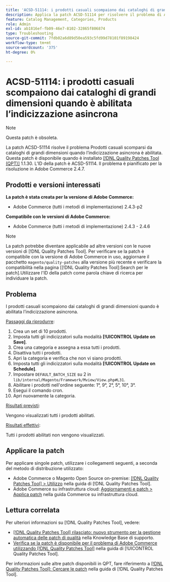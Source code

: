 ```yaml
---
title: 'ACSD-51114: i prodotti casuali scompaiono dai cataloghi di grandi dimensioni quando è abilitata l’indicizzazione asincrona'
description: Applica la patch ACSD-51114 per risolvere il problema di Adobe Commerce. I prodotti Random scompaiono dai cataloghi di grandi dimensioni quando è abilitata l’indicizzazione asincrona.
feature: Catalog Management, Categories, Products
role: Admin
exl-id: ab1816ef-fb09-46e7-8102-32865f806874
type: Troubleshooting
source-git-commit: 7fdb02a6d89d50ea593c5fd99d78101f89198424
workflow-type: tm+mt
source-wordcount: '375'
ht-degree: 0%

---
```


# ACSD-51114: i prodotti casuali scompaiono dai cataloghi di grandi dimensioni quando è abilitata l’indicizzazione asincrona

>[!NOTE]
>
>Questa patch è obsoleta.

La patch ACSD-51114 risolve il problema Prodotti casuali scomparsi da cataloghi di grandi dimensioni quando l’indicizzazione asincrona è abilitata. Questa patch è disponibile quando è installato [[!DNL Quality Patches Tool (QPT)]](https://experienceleague.adobe.com/it/docs/commerce-operations/tools/quality-patches-tool/quality-patches-tool-to-self-serve-quality-patches) 1.1.30. L’ID della patch è ACSD-51114. Il problema è pianificato per la risoluzione in Adobe Commerce 2.4.7.

## Prodotti e versioni interessati

**La patch è stata creata per la versione di Adobe Commerce:**

* Adobe Commerce (tutti i metodi di implementazione) 2.4.3-p2

**Compatibile con le versioni di Adobe Commerce:**

* Adobe Commerce (tutti i metodi di implementazione) 2.4.3 - 2.4.6

>[!NOTE]
>
>La patch potrebbe diventare applicabile ad altre versioni con le nuove versioni di [!DNL Quality Patches Tool]. Per verificare se la patch è compatibile con la versione di Adobe Commerce in uso, aggiornare il pacchetto `magento/quality-patches` alla versione più recente e verificare la compatibilità nella pagina [[!DNL Quality Patches Tool]:Search per le patch].Utilizzare l&#39;ID della patch come parola chiave di ricerca per individuare la patch.

## Problema

I prodotti casuali scompaiono dai cataloghi di grandi dimensioni quando è abilitata l’indicizzazione asincrona.

<u>Passaggi da riprodurre</u>:

1. Crea un set di 10 prodotti.
1. Imposta tutti gli indicizzatori sulla modalità **[!UICONTROL Update on Save]**.
1. Crea una categoria e assegna a essa tutti i prodotti.
1. Disattiva tutti i prodotti.
1. Apri la categoria e verifica che non vi siano prodotti.
1. Imposta tutti gli indicizzatori sulla modalità **[!UICONTROL Update on Schedule]**.
1. Impostare `DEFAULT_BATCH_SIZE` su 2 in `lib/internal/Magento/Framework/Mview/View.php#L31`.
1. Abilitare i prodotti nell&#39;ordine seguente: 1°, 9°, 2°, 5°, 10°, 3°.
1. Esegui il comando cron.
1. Apri nuovamente la categoria.

<u>Risultati previsti</u>:

Vengono visualizzati tutti i prodotti abilitati.

<u>Risultati effettivi</u>:

Tutti i prodotti abilitati non vengono visualizzati.

## Applicare la patch

Per applicare singole patch, utilizzare i collegamenti seguenti, a seconda del metodo di distribuzione utilizzato:

* Adobe Commerce o Magento Open Source on-premise: [[!DNL Quality Patches Tool] > Utilizzo](/help/tools/quality-patches-tool/usage.md) nella guida di [!DNL Quality Patches Tool].
* Adobe Commerce su infrastruttura cloud: [Aggiornamenti e patch > Applica patch](https://experienceleague.adobe.com/docs/commerce-cloud-service/user-guide/develop/upgrade/apply-patches.html?lang=it) nella guida Commerce su infrastruttura cloud.

## Lettura correlata

Per ulteriori informazioni su [!DNL Quality Patches Tool], vedere:

* [[!DNL Quality Patches Tool] rilasciato: nuovo strumento per la gestione automatica delle patch di qualità](https://experienceleague.adobe.com/it/docs/commerce-operations/tools/quality-patches-tool/quality-patches-tool-to-self-serve-quality-patches) nella Knowledge Base di supporto.
* [Verifica se la patch è disponibile per il problema di Adobe Commerce utilizzando  [!DNL Quality Patches Tool]](/help/tools/quality-patches-tool/patches-available-in-qpt/check-patch-for-magento-issue-with-magento-quality-patches.md) nella guida di [!UICONTROL Quality Patches Tool].


Per informazioni sulle altre patch disponibili in QPT, fare riferimento a [[!DNL Quality Patches Tool]: Cercare le patch](https://experienceleague.adobe.com/tools/commerce-quality-patches/index.html?lang=it) nella guida di [!DNL Quality Patches Tool].
